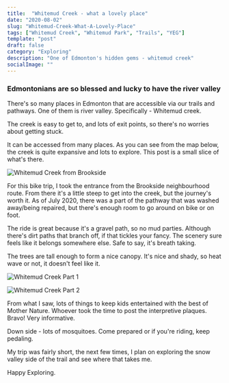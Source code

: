 ```yaml
---
title:  "Whitemud Creek - what a lovely place"
date: "2020-08-02"
slug: "Whitemud-Creek-What-A-Lovely-Place"
tags: ["Whitemud Creek", "Whitemud Park", "Trails", "YEG"]
template: "post"
draft: false
category: "Exploring"
description: "One of Edmonton's hidden gems - whitemud creek"
socialImage: ""
---
```


### Edmontonians are so blessed and lucky to have the river valley

There's so many places in Edmonton that are accessible via our trails and pathways.  One of them is river valley.  Specifically - Whitemud creek.

The creek is easy to get to, and lots of exit points, so there's no worries about getting stuck.

It can be accessed from many places. As you can see from the map below, the creek is quite expansive and lots to explore.  This post is a small slice of what's there.

![Whitemud Creek from Brookside](https://i.imgur.com/3UYJixN.jpg)

For this bike trip, I took the entrance from the Brookside neighbourhood route.  From there it's a little steep to get into the creek, but the journey's worth it.  As of July 2020, there was a part of the pathway that was washed away/being repaired, but there's enough room to go around on bike or on foot.

The ride is great because it's a gravel path, so no mud parties. Although there's dirt paths that branch off, if that tickles your fancy.   The scenery sure feels like it belongs somewhere else.  Safe to say, it's breath taking.

The trees are tall enough to form a nice canopy. It's nice and shady, so heat wave or not, it doesn't feel like it.  

![Whitemud Creek Part 1](https://i.imgur.com/OoztJ9J.jpg)

![Whitemud Creek Part 2](https://i.imgur.com/X9RoUqi.jpg)

From what I saw, lots of things to keep kids entertained with the best of Mother Nature. Whoever took the time to post the interpretive plaques. Bravo!  Very informative.

Down side - lots of mosquitoes.  Come prepared or if you're riding, keep pedaling.

My trip was fairly short, the next few times, I plan on exploring the snow valley side of the trail and see where that takes me.

Happy Exploring.
